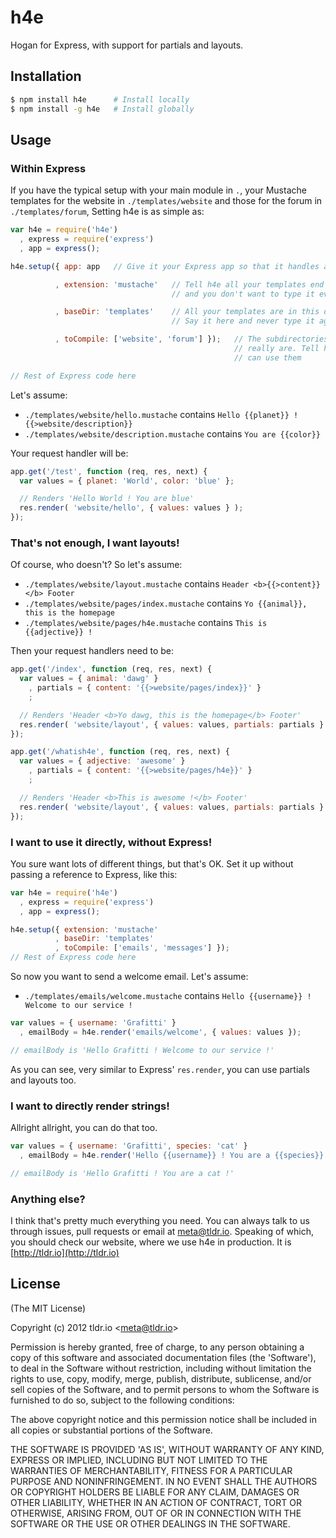 h4e
===

Hogan for Express, with support for partials and layouts.

## Installation

```bash
$ npm install h4e      # Install locally
$ npm install -g h4e   # Install globally
```

## Usage
### Within Express

If you have the typical setup with your main module in `.`, your Mustache templates for the website in `./templates/website` 
and those for the forum in `./templates/forum`, Setting h4e is as simple as:

```javascript
var h4e = require('h4e')
  , express = require('express')
  , app = express();

h4e.setup({ app: app   // Give it your Express app so that it handles all the configuration

          , extension: 'mustache'   // Tell h4e all your templates end in '.mustache'
                                    // and you don't want to type it everytime

          , baseDir: 'templates'    // All your templates are in this directory or its descendants
                                    // Say it here and never type it again, h4e will know where to look

          , toCompile: ['website', 'forum'] });   // The subdirectories of baseDir where your templates
                                                  // really are. Tell h4e to compile them so you
                                                  // can use them

// Rest of Express code here
```

Let's assume:

* `./templates/website/hello.mustache` contains `Hello {{planet}} ! {{>website/description}}`
* `./templates/website/description.mustache` contains `You are {{color}}`

Your request handler will be:

```javascript
app.get('/test', function (req, res, next) {
  var values = { planet: 'World', color: 'blue' };

  // Renders 'Hello World ! You are blue'
  res.render( 'website/hello', { values: values } );
});

```

### That's not enough, I want layouts!
Of course, who doesn't? So let's assume:

* `./templates/website/layout.mustache` contains `Header <b>{{>content}}</b> Footer`
* `./templates/website/pages/index.mustache` contains `Yo {{animal}}, this is the homepage`
* `./templates/website/pages/h4e.mustache` contains `This is {{adjective}} !`

Then your request handlers need to be:

```javascript
app.get('/index', function (req, res, next) {
  var values = { animal: 'dawg' }
    , partials = { content: '{{>website/pages/index}}' }
    ;

  // Renders 'Header <b>Yo dawg, this is the homepage</b> Footer'
  res.render( 'website/layout', { values: values, partials: partials } );
});

app.get('/whatish4e', function (req, res, next) {
  var values = { adjective: 'awesome' }
    , partials = { content: '{{>website/pages/h4e}}' }
    ;

  // Renders 'Header <b>This is awesome !</b> Footer'
  res.render( 'website/layout', { values: values, partials: partials } );
});
```

### I want to use it directly, without Express!
You sure want lots of different things, but that's OK. Set it up without passing a reference to Express, like this:

```javascript
var h4e = require('h4e')
  , express = require('express')
  , app = express();

h4e.setup({ extension: 'mustache'
          , baseDir: 'templates'
          , toCompile: ['emails', 'messages'] });
// Rest of Express code here
```

So now you want to send a welcome email. Let's assume:
* `./templates/emails/welcome.mustache` contains `Hello {{username}} ! Welcome to our service !`

```javascript
var values = { username: 'Grafitti' }
  , emailBody = h4e.render('emails/welcome', { values: values });

// emailBody is 'Hello Grafitti ! Welcome to our service !'
```

As you can see, very similar to Express' `res.render`, you can use partials and layouts too.


### I want to directly render strings!
Allright allright, you can do that too.

```javascript
var values = { username: 'Grafitti', species: 'cat' }
  , emailBody = h4e.render('Hello {{username}} ! You are a {{species}}', { values: values });

// emailBody is 'Hello Grafitti ! You are a cat !'
```

### Anything else?
I think that's pretty much everything you need. You can always talk to us through issues, pull requests or email at meta@tldr.io.
Speaking of which, you should check our website, where we use h4e in production. It is [http://tldr.io](http://tldr.io)



## License 

(The MIT License)

Copyright (c) 2012 tldr.io &lt;meta@tldr.io&gt;

Permission is hereby granted, free of charge, to any person obtaining
a copy of this software and associated documentation files (the
'Software'), to deal in the Software without restriction, including
without limitation the rights to use, copy, modify, merge, publish,
distribute, sublicense, and/or sell copies of the Software, and to
permit persons to whom the Software is furnished to do so, subject to
the following conditions:

The above copyright notice and this permission notice shall be
included in all copies or substantial portions of the Software.

THE SOFTWARE IS PROVIDED 'AS IS', WITHOUT WARRANTY OF ANY KIND,
EXPRESS OR IMPLIED, INCLUDING BUT NOT LIMITED TO THE WARRANTIES OF
MERCHANTABILITY, FITNESS FOR A PARTICULAR PURPOSE AND NONINFRINGEMENT.
IN NO EVENT SHALL THE AUTHORS OR COPYRIGHT HOLDERS BE LIABLE FOR ANY
CLAIM, DAMAGES OR OTHER LIABILITY, WHETHER IN AN ACTION OF CONTRACT,
TORT OR OTHERWISE, ARISING FROM, OUT OF OR IN CONNECTION WITH THE
SOFTWARE OR THE USE OR OTHER DEALINGS IN THE SOFTWARE.